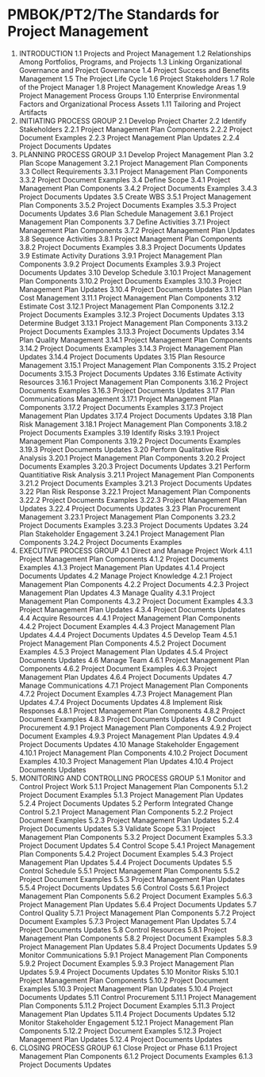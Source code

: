 # PMBOK/PT2/The Standards for Project Management

1. INTRODUCTION
	1.1 Projects and Project Management
	1.2 Relationships Among Portfolios, Programs, and Projects
	1.3 Linking Organizational Governance and Project Governance
	1.4 Project Success and Benefits Management
	1.5 The Project Life Cycle
	1.6 Project Stakeholders
	1.7 Role of the Project Manager
	1.8 Project Management Knowledge Areas
	1.9 Project Management Process Groups
	1.10 Enterprise Environmental Factors and Organizational Process Assets
	1.11 Tailoring and Project Artifacts
2. INITIATING PROCESS GROUP
	2.1 Develop Project Charter
	2.2 Identify Stakeholders
		2.2.1 Project Management Plan Components
		2.2.2 Project Document Examples
		2.2.3 Project Management Plan Updates
		2.2.4 Project Documents Updates
3. PLANNING PROCESS GROUP
	3.1 Develop Project Management Plan
	3.2 Plan Scope Management
		3.2.1 Project Management Plan Components
	3.3 Collect Requirements
		3.3.1 Project Management Plan Components
		3.3.2 Project Document Examples
	3.4 Define Scope
		3.4.1 Project Management Plan Components
		3.4.2 Project Documents Examples
		3.4.3 Project Documents Updates
	3.5 Create WBS
		3.5.1 Project Management Plan Components
		3.5.2 Project Documents Examples
		3.5.3 Project Documents Updates
	3.6 Plan Schedule Management
		3.6.1 Project Management Plan Components
	3.7 Define Activities
		3.7.1 Project Management Plan Components
		3.7.2 Project Management Plan Updates
	3.8 Sequence Activities
		3.8.1 Project Management Plan Components
		3.8.2 Project Documents Examples
		3.8.3 Project Documents Updates
	3.9 Estimate Activity Durations
		3.9.1 Project Management Plan Components
		3.9.2 Project Documents Examples
		3.9.3 Project Documents Updates
	3.10 Develop Schedule
		3.10.1 Project Management Plan Components
		3.10.2 Project Documents Examples
		3.10.3 Project Management Plan Updates
		3.10.4 Project Documents Updates
	3.11 Plan Cost Management
		3.11.1 Project Management Plan Components
	3.12 Estimate Cost
		3.12.1 Project Management Plan Components
		3.12.2 Project Documents Examples
		3.12.3 Project Documents Updates
	3.13 Determine Budget
		3.13.1 Project Management Plan Components
		3.13.2 Project Documents Examples
		3.13.3 Project Documents Updates
	3.14 Plan Quality Management
		3.14.1 Project Management Plan Components
		3.14.2 Project Documents Examples
		3.14.3 Project Management Plan Updates
		3.14.4 Project Documents Updates
	3.15 Plan Resource Management
		3.15.1 Project Management Plan Components
		3.15.2 Project Documents
		3.15.3 Project Documents Updates
	3.16 Estimate Activity Resources
		3.16.1 Project Management Plan Components
		3.16.2 Project Documents Examples
		3.16.3 Project Documents Updates
	3.17 Plan Communications Management
		3.17.1 Project Management Plan Components
		3.17.2 Project Documents Examples
		3.17.3 Project Management Plan Updates
		3.17.4 Project Documents Updates
	3.18 Plan Risk Management
		3.18.1 Project Management Plan Components
		3.18.2 Project Documents Examples
	3.19 Identify Risks
		3.19.1 Project Management Plan Components
		3.19.2 Project Documents Examples
		3.19.3 Project Documents Updates
	3.20 Perform Qualitative Risk Analysis
		3.20.1 Project Management Plan Components
		3.20.2 Project Documents Examples
		3.20.3 Project Documents Updates
	3.21 Perform Quantitiative Risk Analysis
		3.21.1 Project Management Plan Components
		3.21.2 Project Documents Examples
		3.21.3 Project Documents Updates
	3.22 Plan Risk Response
		3.22.1 Project Management Plan Components
		3.22.2 Project Documents Examples
		3.22.3 Project Management Plan Updates
		3.22.4 Project Documents Updates
	3.23 Plan Procurement Management
		3.23.1 Project Management Plan Components
		3.23.2 Project Documents Examples
		3.23.3 Project Documents Updates
	3.24 Plan Stakeholder Engagement
		3.24.1 Project Management Plan Components
		3.24.2 Project Documents Examples
4. EXECUTIVE PROCESS GROUP
	4.1 Direct and Manage Project Work
		4.1.1 Project Management Plan Components
		4.1.2 Project Documents Examples
		4.1.3 Project Management Plan Updates
		4.1.4 Project Documents Updates
	4.2 Manage Project Knowledge
		4.2.1 Project Management Plan Components
		4.2.2 Project Documents
		4.2.3 Project Management Plan Updates
	4.3 Manage Quality 
		4.3.1 Project Management Plan Components
		4.3.2 Project Document Examples
		4.3.3 Project Management Plan Updates
		4.3.4 Project Documents Updates
	4.4 Acquire Resources
		4.4.1 Project Management Plan Components
		4.4.2 Project Document Examples
		4.4.3 Project Management Plan Updates
		4.4.4 Project Documents Updates
	4.5 Develop Team
		4.5.1 Project Management Plan Components
		4.5.2 Project Document Examples
		4.5.3 Project Management Plan Updates
		4.5.4 Project Documents Updates
	4.6 Manage Team
		4.6.1 Project Management Plan Components
		4.6.2 Project Document Examples
		4.6.3 Project Management Plan Updates
		4.6.4 Project Documents Updates
	4.7 Manage Communications
		4.7.1 Project Management Plan Components
		4.7.2 Project Document Examples
		4.7.3 Project Management Plan Updates
		4.7.4 Project Documents Updates
	4.8 Implement Risk Responses
		4.8.1 Project Management Plan Components
		4.8.2 Project Document Examples
		4.8.3 Project Documents Updates
	4.9 Conduct Procurement
		4.9.1 Project Management Plan Components
		4.9.2 Project Document Examples
		4.9.3 Project Management Plan Updates
		4.9.4 Project Documents Updates
	4.10 Manage Stakeholder Engagement
		4.10.1 Project Management Plan Components
		4.10.2 Project Document Examples
		4.10.3 Project Management Plan Updates
		4.10.4 Project Documents Updates
5. MONITORING AND CONTROLLING PROCESS GROUP
	5.1 Monitor and Control Project Work
  		5.1.1 Project Management Plan Components
		5.1.2 Project Document Examples
		5.1.3 Project Management Plan Updates
		5.2.4 Project Documents Updates
	5.2 Perform Integrated Change Control
		5.2.1 Project Management Plan Components
		5.2.2 Project Document Examples
		5.2.3 Project Management Plan Updates
		5.2.4 Project Documents Updates
	5.3 Validate Scope
		5.3.1 Project Management Plan Components
		5.3.2 Project Document Examples
		5.3.3 Project Document Updates
	5.4 Control Scope
		5.4.1 Project Management Plan Components
		5.4.2 Project Document Examples
		5.4.3 Project Management Plan Updates
		5.4.4 Project Documents Updates
	5.5 Control Schedule
		5.5.1 Project Management Plan Components
		5.5.2 Project Document Examples
		5.5.3 Project Management Plan Updates
		5.5.4 Project Documents Updates
	5.6 Control Costs
		5.6.1 Project Management Plan Components
		5.6.2 Project Document Examples
		5.6.3 Project Management Plan Updates
		5.6.4 Project Documents Updates
	5.7 Control Quality
		5.7.1 Project Management Plan Components
		5.7.2 Project Document Examples
		5.7.3 Project Management Plan Updates
		5.7.4 Project Documents Updates
	5.8 Control Resources
		5.8.1 Project Management Plan Components
		5.8.2 Project Document Examples
		5.8.3 Project Management Plan Updates
		5.8.4 Project Documents Updates
	5.9 Monitor Communications
		5.9.1 Project Management Plan Components
		5.9.2 Project Document Examples
		5.9.3 Project Management Plan Updates
		5.9.4 Project Documents Updates
	5.10 Monitor Risks
		5.10.1 Project Management Plan Components
		5.10.2 Project Document Examples
		5.10.3 Project Management Plan Updates
		5.10.4 Project Documents Updates
	5.11 Control Procurement
		5.11.1 Project Management Plan Components
		5.11.2 Project Document Examples
		5.11.3 Project Management Plan Updates
		5.11.4 Project Documents Updates
	5.12 Monitor Stakeholder Engagement
		5.12.1 Project Management Plan Components
		5.12.2 Project Document Examples
		5.12.3 Project Management Plan Updates
		5.12.4 Project Documents Updates
6. CLOSING PROCESS GROUP
	6.1 Close Project or Phase
		6.1.1 Project Management Plan Components
		6.1.2 Project Documents Examples
		6.1.3 Project Documents Updates
